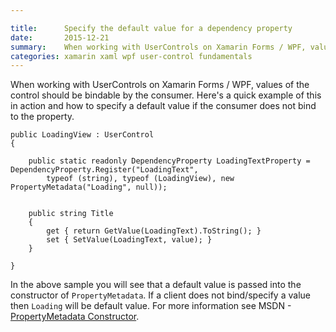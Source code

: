 ```yaml
---

title:      Specify the default value for a dependency property
date:       2015-12-21
summary:    When working with UserControls on Xamarin Forms / WPF, values of the control should be bindable by the consumer. Here's a quick example of this in action and how to specify a default value if the consumer does not bind to the property.  
categories: xamarin xaml wpf user-control fundamentals
---
```


When working with UserControls on Xamarin Forms / WPF, values of the control should be bindable by the consumer. Here's a quick example of this in action and how to specify a default value if the consumer does not bind to the property.

    public LoadingView : UserControl
    {

        public static readonly DependencyProperty LoadingTextProperty = DependencyProperty.Register("LoadingText",
            typeof (string), typeof (LoadingView), new PropertyMetadata("Loading", null));


        public string Title
        {
            get { return GetValue(LoadingText).ToString(); }
            set { SetValue(LoadingText, value); }
        }

    }

In the above sample you will see that a default value is passed into the constructor of `PropertyMetadata`. If a client does not bind/specify a value then `Loading` will be default value. For more information see MSDN - [PropertyMetadata Constructor](https://msdn.microsoft.com/en-us/library/ms557329(v=vs.110).aspx).

